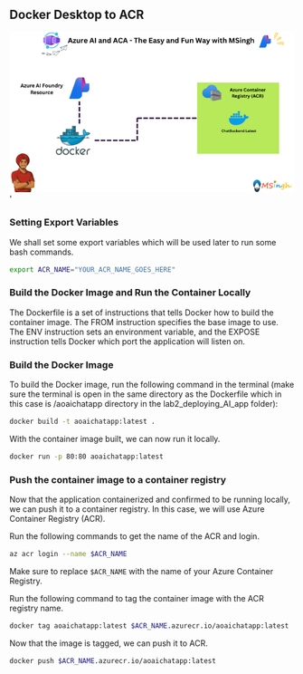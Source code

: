 ## Docker Desktop to ACR

![Docker_to_ACR](./Assets/Docker_to_ACR.png)'

### Setting Export Variables
We shall set some export variables which will be used later to run some bash commands.
```bash
export ACR_NAME="YOUR_ACR_NAME_GOES_HERE"
```

### Build the Docker Image and Run the Container Locally

The Dockerfile is a set of instructions that tells Docker how to build the container image. The FROM instruction specifies the base image to use. The ENV instruction sets an environment variable, and the EXPOSE instruction tells Docker which port the application will listen on.

### Build the Docker Image

To build the Docker image, run the following command in the terminal (make sure the terminal is open in the same directory as the Dockerfile which in this case is /aoaichatapp directory in the lab2_deploying_AI_app folder):

```bash
docker build -t aoaichatapp:latest .
```

With the container image built, we can now run it locally.
```bash
docker run -p 80:80 aoaichatapp:latest
```

### Push the container image to a container registry

Now that the application containerized and confirmed to be running locally, we can push it to a container registry. In this case, we will use Azure Container Registry (ACR).

Run the following commands to get the name of the ACR and login.
```bash
az acr login --name $ACR_NAME
```
Make sure to replace `$ACR_NAME` with the name of your Azure Container Registry.

Run the following command to tag the container image with the ACR registry name.
```bash
docker tag aoaichatapp:latest $ACR_NAME.azurecr.io/aoaichatapp:latest
```

Now that the image is tagged, we can push it to ACR.
```bash
docker push $ACR_NAME.azurecr.io/aoaichatapp:latest
```